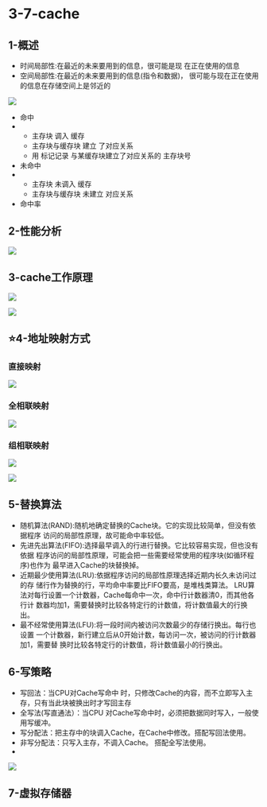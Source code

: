 # 3-7-cache

## 1-概述

* 时间局部性:在最近的未来要用到的信息，很可能是现 在正在使用的信息 
* 空间局部性:在最近的未来要用到的信息\(指令和数据\)， 很可能与现在正在使用的信息在存储空间上是邻近的

![](../../.gitbook/assets/image%20%28125%29.png)



* 命中 
* * 主存块 调入 缓存 
  * 主存块与缓存块 建立 了对应关系 
  * 用 标记记录 与某缓存块建立了对应关系的 主存块号
* 未命中 
* * 主存块 未调入 缓存 
  * 主存块与缓存块 未建立 对应关系
* 命中率

## 2-性能分析

![](../../.gitbook/assets/image%20%28341%29.png)

## 3-cache工作原理

![](../../.gitbook/assets/image%20%2823%29.png)

![](../../.gitbook/assets/image%20%2839%29.png)

## ⭐️4-地址映射方式

### 直接映射

![](../../.gitbook/assets/image%20%28309%29.png)

### 全相联映射

![](../../.gitbook/assets/image%20%28274%29.png)

### 组相联映射

![](../../.gitbook/assets/image%20%2899%29.png)

![](../../.gitbook/assets/image%20%28183%29.png)



## 5-替换算法

*  随机算法\(RAND\):随机地确定替换的Cache块。它的实现比较简单，但没有依据程序 访问的局部性原理，故可能命中率较低。 
* 先进先出算法\(FIFO\):选择最早调入的行进行替换。它比较容易实现，但也没有依据 程序访问的局部性原理，可能会把一些需要经常使用的程序块\(如循环程序\)也作为 最早进入Cache的块替换掉。 
* 近期最少使用算法\(LRU\):依据程序访问的局部性原理选择近期内长久未访问过的存 储行作为替换的行，平均命中率要比FIFO要高，是堆栈类算法。 LRU算法对每行设置一个计数器，Cache每命中一次，命中行计数器清0，而其他各行计 数器均加1，需要替换时比较各特定行的计数值，将计数值最大的行换出。 
* 最不经常使用算法\(LFU\):将一段时间内被访问次数最少的存储行换出。每行也设置 一个计数器，新行建立后从0开始计数，每访问一次，被访问的行计数器加1，需要替 换时比较各特定行的计数值，将计数值最小的行换出。



## 6-写策略

* 写回法：当CPU对Cache写命中 时，只修改Cache的内容，而不立即写入主 存，只有当此块被换出时才写回主存
* 全写法\(写直通法）：当CPU 对Cache写命中时，必须把数据同时写入，一般使用写缓冲。
* 写分配法：把主存中的块调入Cache，在Cache中修改。搭配写回法使用。
* 非写分配法：只写入主存，不调入Cache。 搭配全写法使用。
* 
![](../../.gitbook/assets/image%20%28342%29.png)

## 7-虚拟存储器



